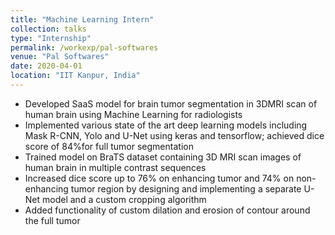 ```yaml
---
title: "Machine Learning Intern" 
collection: talks
type: "Internship"
permalink: /workexp/pal-softwares
venue: "Pal Softwares"
date: 2020-04-01
location: "IIT Kanpur, India"
---
```


<!-- [Swachta Mitra](https://2020.techkriti.org/) playstore app link-->

* Developed SaaS model for brain tumor segmentation in 3DMRI scan of human brain using Machine Learning for radiologists 
* Implemented various state of the art deep learning models including Mask R-CNN, Yolo and U-Net using keras and tensorflow; achieved dice score of 84%for full tumor segmentation 
* Trained model on BraTS dataset containing 3D MRI scan images of human brain in multiple contrast sequences 
* Increased dice score up to 76% on enhancing tumor and 74% on non-enhancing tumor region by designing and implementing a separate U-Net model and a custom cropping algorithm 
* Added functionality of custom dilation and erosion of contour around the full tumor 